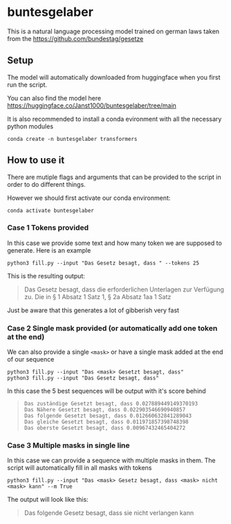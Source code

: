 # buntesgelaber

This is a natural language processing model trained on german laws taken from the https://github.com/bundestag/gesetze

## Setup

The model will automatically downloaded from huggingface when you first run the script.

You can also find the model here https://huggingface.co/Janst1000/buntesgelaber/tree/main

It is also recommended to install a conda evironment with all the necessary python modules

```
conda create -n buntesgelaber transformers
```

## How to use it

There are mutiple flags and arguments that can be provided to the script in order to do different things.

However we should first activate our conda environment:

```
conda activate buntesgelaber
```

### Case 1 Tokens provided

In this case we provide some text and how many token we are supposed to generate. Here is an example

```
python3 fill.py --input "Das Gesetz besagt, dass " --tokens 25
```

This is the resulting output:

> Das Gesetz besagt, dass die erforderlichen Unterlagen zur Verfügung zu. Die in § 1 Absatz 1 Satz 1, § 2a Absatz 1aa 1 Satz

Just be aware that this generates a lot of gibberish very fast

### Case 2 Single mask provided (or automatically add one token at the end)

We can also provide a single `<mask>` or have a single mask added at the end of our sequence

```
python3 fill.py --input "Das <mask> Gesetzt besagt, dass"
python3 fill.py --input "Das Gesetz besagt, dass"
```

In this case the 5 best sequences will be output with it's score behind

> ```
> Das zuständige Gesetzt besagt, dass 0.027889449149370193
> Das Nähere Gesetzt besagt, dass 0.022903546690940857
> Das folgende Gesetzt besagt, dass 0.012660632841289043
> Das gleiche Gesetzt besagt, dass 0.011971857398748398
> Das oberste Gesetzt besagt, dass 0.00967432465404272
> ```

### Case 3 Multiple masks in single line

In this case we can provide a sequence with multiple masks in them. The script will automatically fill in all masks with tokens

```
python3 fill.py --input "Das <mask> Gesetz besagt, dass <mask> nicht <mask> kann" --m True
```

The output will look like this:

> Das folgende Gesetz besagt, dass sie nicht verlangen kann
